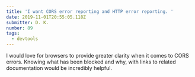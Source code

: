 ```yaml
---
title: 'I want CORS error reporting and HTTP error reporting. '
date: 2019-11-01T20:55:05.118Z
submitter: D. K.
number: 89
tags:
  - devtools
---
```

I would love for browsers to provide greater clarity when it comes to CORS errors. Knowing what has been blocked and why, with links to related documentation would be incredibly helpful.
